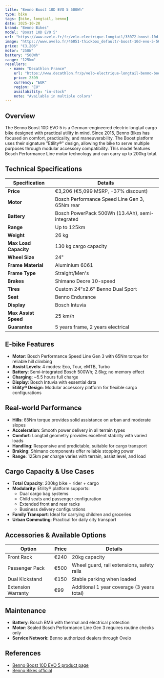 ```yaml
---
title: "Benno Boost 10D EVO 5 500Wh"
type: bike
tags: [bike, longtail, benno]
date: 2025-10-20
brand: "Benno Bikes"
model: "Boost 10D EVO 5"
url: "https://www.ovelo.fr/fr/velo-electrique-longtail/33072-boost-10d-evo-5-500wh.html"
image: "https://www.ovelo.fr/46051-thickbox_default/-boost-10d-evo-5-500wh.jpg"
price: "€3,206"
motor: "250W"
battery: "500Wh"
range: "125km"
resellers:
  - name: "Decathlon France"
    url: "https://www.decathlon.fr/p/velo-electrique-longtail-benno-boost-10d-evo-5-400wh-noir/_/R-p-366920"
    price: 2399
    currency: "EUR"
    region: "EU"
    availability: "in-stock"
    note: "Available in multiple colors"
---
```


## Overview

The Benno Boost 10D EVO 5 is a German-engineered electric longtail cargo bike designed with practical utility in mind. Since 2015, Benno Bikes has focused on comfort, practicality, and maneuverability. The Boost platform uses their signature "Etility®" design, allowing the bike to serve multiple purposes through modular accessory compatibility. This model features Bosch Performance Line motor technology and can carry up to 200kg total.

## Technical Specifications

| Specification         | Details                                         |
| --------------------- | ----------------------------------------------- |
| **Price**             | €3,206 (€5,099 MSRP, -37% discount)             |
| **Motor**             | Bosch Performance Speed Line Gen 3, 65Nm rear   |
| **Battery**           | Bosch PowerPack 500Wh (13.4Ah), semi-integrated |
| **Range**             | Up to 125km                                     |
| **Weight**            | 26 kg                                           |
| **Max Load Capacity** | 130 kg cargo capacity                           |
| **Wheel Size**        | 24"                                             |
| **Frame Material**    | Aluminium 6061                                  |
| **Frame Type**        | Straight/Men's                                  |
| **Brakes**            | Shimano Deore 10-speed                          |
| **Tires**             | Custom 24"x2.6" Benno Dual Sport                |
| **Seat**              | Benno Endurance                                 |
| **Display**           | Bosch Intuvia                                   |
| **Max Assist Speed**  | 25 km/h                                         |
| **Guarantee**         | 5 years frame, 2 years electrical               |

## E-bike Features

- **Motor**: Bosch Performance Speed Line Gen 3 with 65Nm torque for reliable hill climbing
- **Assist Levels**: 4 modes: Eco, Tour, eMTB, Turbo
- **Battery**: Semi-integrated Bosch 500Wh; 2.6kg; no memory effect
- **Charging**: ~5.5 hours full charge
- **Display**: Bosch Intuvia with essential data
- **Etility® Design**: Modular accessory platform for flexible cargo configurations

## Real-world Performance

- **Hills**: 65Nm torque provides solid assistance on urban and moderate slopes
- **Acceleration**: Smooth power delivery in all terrain types
- **Comfort**: Longtail geometry provides excellent stability with varied loads
- **Handling**: Responsive and predictable, suitable for cargo transport
- **Braking**: Shimano components offer reliable stopping power
- **Range**: 125km per charge varies with terrain, assist level, and load

## Cargo Capacity & Use Cases

- **Total Capacity**: 200kg bike + rider + cargo
- **Modularity**: Etility® platform supports:
  - Dual cargo bag systems
  - Child seats and passenger configuration
  - Extended front and rear racks
  - Business delivery configurations
- **Family Transport**: Ideal for carrying children and groceries
- **Urban Commuting**: Practical for daily city transport

## Accessories & Available Options

| Option             | Price | Details                                    |
| ------------------ | ----- | ------------------------------------------ |
| Front Rack         | €240  | 20kg capacity                              |
| Passenger Pack     | €500  | Wheel guard, rail extensions, safety rails |
| Dual Kickstand     | €150  | Stable parking when loaded                 |
| Extension Warranty | €99   | Additional 1 year coverage (3 years total) |

## Maintenance

- **Battery**: Bosch BMS with thermal and electrical protection
- **Motor**: Sealed Bosch Performance Line Gen 3 requires routine checks only
- **Service Network**: Benno authorized dealers through Ovelo

## References

- [Benno Boost 10D EVO 5 product page](https://www.ovelo.fr/fr/velo-electrique-longtail/33072-boost-10d-evo-5-500wh.html)
- [Benno Bikes official](https://www.ovelo.fr/fr/)
